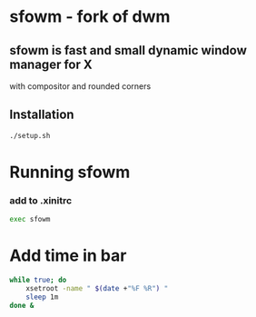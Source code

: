 # sfowm - fork of dwm 

## sfowm is fast and small dynamic window manager for X  
with compositor and rounded corners

## Installation
```bash
./setup.sh
```
# Running sfowm
### add to .xinitrc
```bash
exec sfowm
```
# Add time in bar
```bash
while true; do
	xsetroot -name " $(date +"%F %R") "
	sleep 1m  
done &
```
